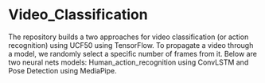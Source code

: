# Video_Classification
The repository builds a two approaches for video classification (or action recognition) using UCF50 using TensorFlow. To propagate a video through a model, we randomly select a specific number of frames from it. Below are two neural nets models:
Human_action_recognition using ConvLSTM and Pose Detection using MediaPipe.
